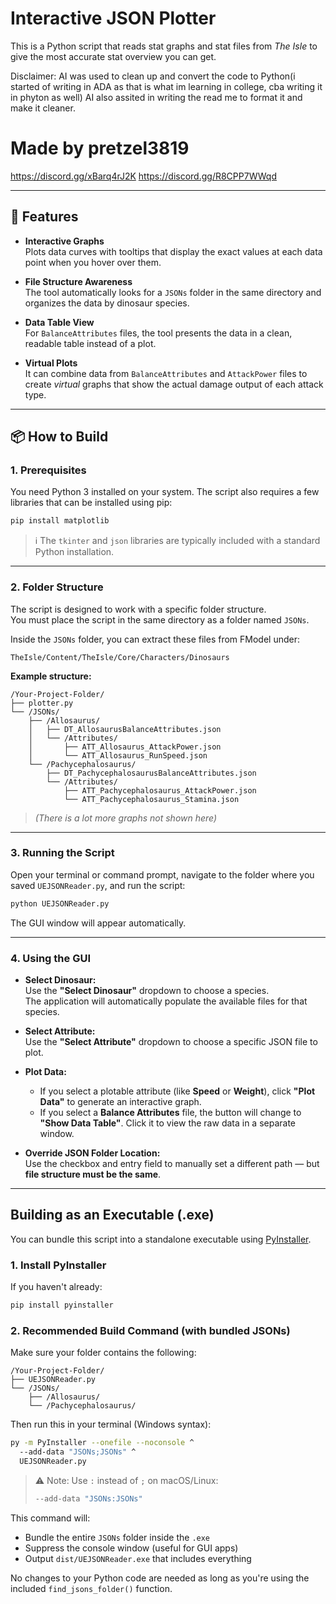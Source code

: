# **Interactive JSON Plotter**

This is a Python script that reads stat graphs and stat files from *The Isle* to give the most accurate stat overview you can get.

Disclaimer: AI was used to clean up and convert the code to Python(i started of writing in ADA as that is what im learning in college, cba writing it in phyton as well)
AI also assited in writing the read me to format it and make it cleaner.

# Made by pretzel3819 
https://discord.gg/xBarq4rJ2K
https://discord.gg/R8CPP7WWqd

---

## **🔧 Features**

- **Interactive Graphs**  
  Plots data curves with tooltips that display the exact values at each data point when you hover over them.

- **File Structure Awareness**  
  The tool automatically looks for a `JSONs` folder in the same directory and organizes the data by dinosaur species.

- **Data Table View**  
  For `BalanceAttributes` files, the tool presents the data in a clean, readable table instead of a plot.

- **Virtual Plots**  
  It can combine data from `BalanceAttributes` and `AttackPower` files to create *virtual* graphs that show the actual damage output of each attack type.

---

## **📦 How to Build**

### **1. Prerequisites**

You need Python 3 installed on your system. The script also requires a few libraries that can be installed using pip:

```bash
pip install matplotlib
```

> ℹ️ The `tkinter` and `json` libraries are typically included with a standard Python installation.

---

### **2. Folder Structure**

The script is designed to work with a specific folder structure.  
You must place the script in the same directory as a folder named `JSONs`.

Inside the `JSONs` folder, you can extract these files from FModel under:

```
TheIsle/Content/TheIsle/Core/Characters/Dinosaurs
```

**Example structure:**

```
/Your-Project-Folder/
├── plotter.py
└── /JSONs/
    ├── /Allosaurus/
    │   ├── DT_AllosaurusBalanceAttributes.json
    │   └── /Attributes/
    │       ├── ATT_Allosaurus_AttackPower.json
    │       └── ATT_Allosaurus_RunSpeed.json
    └── /Pachycephalosaurus/
        ├── DT_PachycephalosaurusBalanceAttributes.json
        └── /Attributes/
            ├── ATT_Pachycephalosaurus_AttackPower.json
            └── ATT_Pachycephalosaurus_Stamina.json
```

> *(There is a lot more graphs not shown here)*

---

### **3. Running the Script**

Open your terminal or command prompt, navigate to the folder where you saved `UEJSONReader.py`, and run the script:

```bash
python UEJSONReader.py
```

The GUI window will appear automatically.

---

### **4. Using the GUI**

- **Select Dinosaur:**  
  Use the **"Select Dinosaur"** dropdown to choose a species.  
  The application will automatically populate the available files for that species.

- **Select Attribute:**  
  Use the **"Select Attribute"** dropdown to choose a specific JSON file to plot.

- **Plot Data:**
  - If you select a plotable attribute (like **Speed** or **Weight**), click **"Plot Data"** to generate an interactive graph.
  - If you select a **Balance Attributes** file, the button will change to **"Show Data Table"**. Click it to view the raw data in a separate window.

- **Override JSON Folder Location:**  
  Use the checkbox and entry field to manually set a different path — but **file structure must be the same**.

---

## Building as an Executable (.exe)

You can bundle this script into a standalone executable using [PyInstaller](https://pyinstaller.org/).

### **1. Install PyInstaller**
If you haven't already:
```bash
pip install pyinstaller
```

### **2. Recommended Build Command (with bundled JSONs)**

Make sure your folder contains the following:

```
/Your-Project-Folder/
├── UEJSONReader.py
└── /JSONs/
    ├── /Allosaurus/
    └── /Pachycephalosaurus/
```

Then run this in your terminal (Windows syntax):

```bash
py -m PyInstaller --onefile --noconsole ^
  --add-data "JSONs;JSONs" ^
  UEJSONReader.py
```

> ⚠️ Note: Use `:` instead of `;` on macOS/Linux:
> ```bash
> --add-data "JSONs:JSONs"
> ```

This command will:
- Bundle the entire `JSONs` folder inside the `.exe`
- Suppress the console window (useful for GUI apps)
- Output `dist/UEJSONReader.exe` that includes everything

No changes to your Python code are needed as long as you're using the included `find_jsons_folder()` function.
